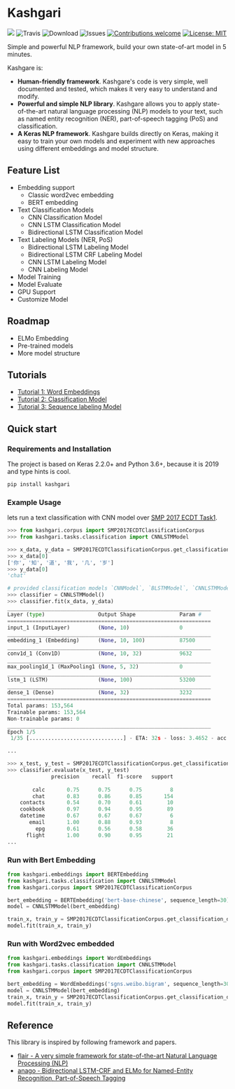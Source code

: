# Kashgari

![](https://img.shields.io/pypi/pyversions/Kashgari.svg)
![Travis](https://img.shields.io/travis/BrikerMan/Kashgari.svg)
![Download](https://img.shields.io/pypi/dm/Kashgari.svg)
![Issues](https://img.shields.io/bitbucket/issues/BrikerMan/Kashgari.svg)
[![Contributions welcome](https://img.shields.io/badge/contributions-welcome-brightgreen.svg)](CONTRIBUTING.md)
[![License: MIT](https://img.shields.io/badge/License-MIT-brightgreen.svg)](https://opensource.org/licenses/MIT)

Simple and powerful NLP framework, build your own state-of-art model in 5 minutes.

Kashgare is:

* **Human-friendly framework**. Kashgare's code is very simple, well documented and tested, which makes it very easy to understand and modify.
* **Powerful and simple NLP library**. Kashgare allows you to apply state-of-the-art natural language processing (NLP) models to your text, such as named entity recognition (NER), part-of-speech tagging (PoS) and classification.
* **A Keras NLP framework**. Kashgare builds directly on Keras, making it easy to train your own models and experiment with new approaches using different embeddings and model structure.

 
## Feature List 

* Embedding support
    * Classic word2vec embedding
    * BERT embedding
* Text Classification Models
    * CNN Classification Model
    * CNN LSTM Classification Model
    * Bidirectional LSTM Classification Model
* Text Labeling Models (NER, PoS)
    * Bidirectional LSTM Labeling Model
    * Bidirectional LSTM CRF Labeling Model
    * CNN LSTM Labeling Model
    * CNN Labeling Model
* Model Training
* Model Evaluate
* GPU Support
* Customize Model

## Roadmap
* ELMo Embedding
* Pre-trained models
* More model structure

## Tutorials

* [Tutorial 1: Word Embeddings](docs/Tutorial_1_Embedding.md)
* [Tutorial 2: Classification Model](docs/Tutorial_2_Classification.md)
* [Tutorial 3: Sequence labeling Model](docs/Tutorial_3_Sequence_Labeling.md)

## Quick start

### Requirements and Installation
The project is based on Keras 2.2.0+ and Python 3.6+, because it is 2019 and type hints is cool.

```bash
pip install kashgari
```

### Example Usage
lets run a text classification with CNN model over [SMP 2017 ECDT Task1](http://ir.hit.edu.cn/smp2017ecdt-data).

```python
>>> from kashgari.corpus import SMP2017ECDTClassificationCorpus
>>> from kashgari.tasks.classification import CNNLSTMModel

>>> x_data, y_data = SMP2017ECDTClassificationCorpus.get_classification_data()
>>> x_data[0]
['你', '知', '道', '我', '几', '岁']
>>> y_data[0]
'chat'

# provided classification models `CNNModel`, `BLSTMModel`, `CNNLSTMModel` 
>>> classifier = CNNLSTMModel()
>>> classifier.fit(x_data, y_data)
_________________________________________________________________
Layer (type)                 Output Shape              Param #   
=================================================================
input_1 (InputLayer)         (None, 10)                0         
_________________________________________________________________
embedding_1 (Embedding)      (None, 10, 100)           87500     
_________________________________________________________________
conv1d_1 (Conv1D)            (None, 10, 32)            9632      
_________________________________________________________________
max_pooling1d_1 (MaxPooling1 (None, 5, 32)             0         
_________________________________________________________________
lstm_1 (LSTM)                (None, 100)               53200     
_________________________________________________________________
dense_1 (Dense)              (None, 32)                3232      
=================================================================
Total params: 153,564
Trainable params: 153,564
Non-trainable params: 0
_________________________________________________________________
Epoch 1/5
 1/35 [..............................] - ETA: 32s - loss: 3.4652 - acc: 0.0469

... 

>>> x_test, y_test = SMP2017ECDTClassificationCorpus.get_classification_data('test')
>>> classifier.evaluate(x_test, y_test)
              precision    recall  f1-score   support
         
        calc       0.75      0.75      0.75         8
        chat       0.83      0.86      0.85       154
    contacts       0.54      0.70      0.61        10
    cookbook       0.97      0.94      0.95        89
    datetime       0.67      0.67      0.67         6
       email       1.00      0.88      0.93         8
         epg       0.61      0.56      0.58        36
      flight       1.00      0.90      0.95        21
...
```

### Run with Bert Embedding

```python
from kashgari.embeddings import BERTEmbedding
from kashgari.tasks.classification import CNNLSTMModel
from kashgari.corpus import SMP2017ECDTClassificationCorpus

bert_embedding = BERTEmbedding('bert-base-chinese', sequence_length=30)                                   
model = CNNLSTMModel(bert_embedding)

train_x, train_y = SMP2017ECDTClassificationCorpus.get_classification_data()
model.fit(train_x, train_y)
```

### Run with Word2vec embedded

```python
from kashgari.embeddings import WordEmbeddings
from kashgari.tasks.classification import CNNLSTMModel
from kashgari.corpus import SMP2017ECDTClassificationCorpus

bert_embedding = WordEmbeddings('sgns.weibo.bigram', sequence_length=30)                                  
model = CNNLSTMModel(bert_embedding)
train_x, train_y = SMP2017ECDTClassificationCorpus.get_classification_data()
model.fit(train_x, train_y)
```

## Reference
This library is inspired by following framework and papers.

* [flair - A very simple framework for state-of-the-art Natural Language Processing (NLP)](https://github.com/zalandoresearch/flair)
* [anago - Bidirectional LSTM-CRF and ELMo for Named-Entity Recognition, Part-of-Speech Tagging](https://github.com/Hironsan/anago)
